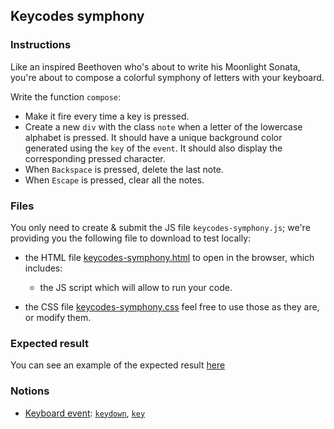## Keycodes symphony

### Instructions

Like an inspired Beethoven who's about to write his Moonlight Sonata, you're about to compose a colorful symphony of letters with your keyboard.

Write the function `compose`:
- Make it fire every time a key is pressed.
- Create a new `div` with the class `note` when a letter of the lowercase alphabet is pressed. It should have a unique background color generated using the `key` of the `event`. It should also display the corresponding pressed character.
- When `Backspace` is pressed, delete the last note.
- When `Escape` is pressed, clear all the notes.

### Files

You only need to create & submit the JS file `keycodes-symphony.js`; we're providing you the following file to download to test locally:

- the HTML file [keycodes-symphony.html](./keycodes-symphony.html) to open in the browser, which includes:

  - the JS script which will allow to run your code.

- the CSS file [keycodes-symphony.css](./keycodes-symphony.css) feel free to use those as they are, or modify them.

### Expected result

You can see an example of the expected result [here](https://youtu.be/5DdijwBnpAk)

### Notions

- [Keyboard event](https://developer.mozilla.org/en-US/docs/Web/API/KeyboardEvent): [`keydown`](https://developer.mozilla.org/en-US/docs/Web/API/Document/keydown_event), [`key`](https://developer.mozilla.org/en-US/docs/Web/API/KeyboardEvent/key)
